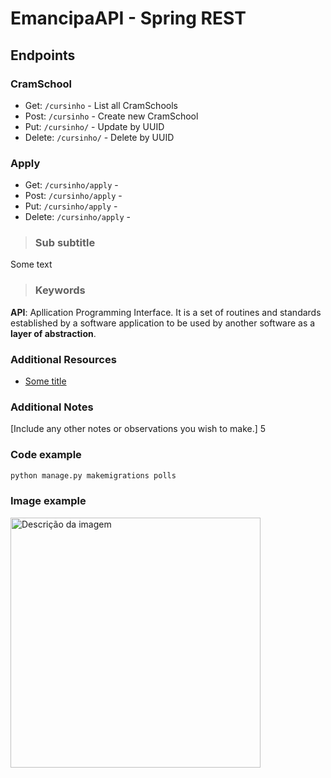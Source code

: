 # EmancipaAPI - Spring REST

## Endpoints

### CramSchool

- Get: `/cursinho` - List all CramSchools
- Post: `/cursinho` - Create new CramSchool
- Put: `/cursinho/` - Update by UUID
- Delete: `/cursinho/` - Delete by UUID

### Apply

- Get: `/cursinho/apply` - 
- Post: `/cursinho/apply` -
- Put: `/cursinho/apply` - 
- Delete: `/cursinho/apply` - 

> ### Sub subtitle

Some text

> ### Keywords

**API**: Apllication Programming Interface. It is a set of routines and standards established by a software application to be used by another software as a **layer of abstraction**.

### Additional Resources

- [Some title](https://www.mylink.com)


### Additional Notes

[Include any other notes or observations you wish to make.]
5
### Code example

```bash
python manage.py makemigrations polls
```

### Image example

<img src="https://i0.wp.com/www.memoriabit.com.br/wp-content/uploads/2018/08/biografia-link-zelda.jpg?fit=741%2C483&ssl=1" alt="Descrição da imagem" width="400" height="" />
